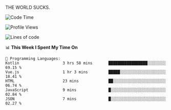 THE WORLD SUCKS.

<!--START_SECTION:waka-->
![Code Time](http://img.shields.io/badge/Code%20Time-401%20hrs%2012%20mins-blue)

![Profile Views](http://img.shields.io/badge/Profile%20Views-0-blue)

![Lines of code](https://img.shields.io/badge/From%20Hello%20World%20I%27ve%20Written-1.9%20million%20lines%20of%20code-blue)

📊 **This Week I Spent My Time On** 

```text
💬 Programming Languages: 
Kotlin                   3 hrs 58 mins       █████████████████░░░░░░░░   69.15 % 
Vue.js                   1 hr 3 mins         █████░░░░░░░░░░░░░░░░░░░░   18.41 % 
HTML                     23 mins             ██░░░░░░░░░░░░░░░░░░░░░░░   06.74 % 
JavaScript               9 mins              █░░░░░░░░░░░░░░░░░░░░░░░░   02.84 % 
JSON                     7 mins              █░░░░░░░░░░░░░░░░░░░░░░░░   02.27 % 
```


<!--END_SECTION:waka-->
